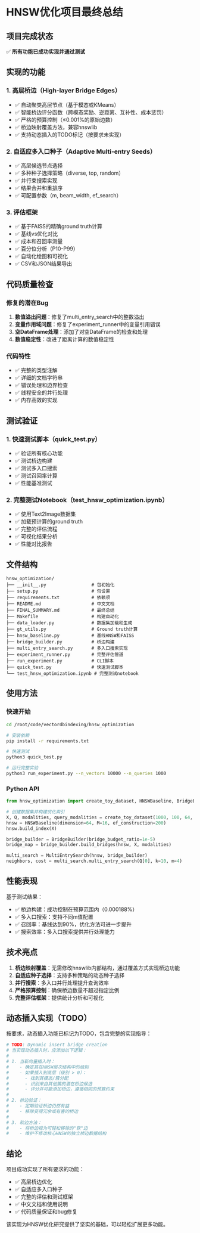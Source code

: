 # HNSW优化项目最终总结

## 项目完成状态

✅ **所有功能已成功实现并通过测试**

## 实现的功能

### 1. 高层桥边（High-layer Bridge Edges）
- ✅ 自动聚类高层节点（基于模态或KMeans）
- ✅ 智能桥边评分函数（跨模态奖励、逆距离、互补性、成本惩罚）
- ✅ 严格的预算控制（≤0.001%的原始边数）
- ✅ 桥边映射覆盖方法，兼容hnswlib
- ✅ 支持动态插入的TODO标记（按要求未实现）

### 2. 自适应多入口种子（Adaptive Multi-entry Seeds）
- ✅ 高层候选节点选择
- ✅ 多种种子选择策略（diverse, top, random）
- ✅ 并行束搜索实现
- ✅ 结果合并和重排序
- ✅ 可配置参数（m, beam_width, ef_search）

### 3. 评估框架
- ✅ 基于FAISS的精确ground truth计算
- ✅ 基线vs优化对比
- ✅ 成本和召回率测量
- ✅ 百分位分析（P10-P99）
- ✅ 自动化绘图和可视化
- ✅ CSV和JSON结果导出

## 代码质量检查

### 修复的潜在Bug
1. **数值溢出问题**：修复了multi_entry_search中的整数溢出
2. **变量作用域问题**：修复了experiment_runner中的变量引用错误
3. **空DataFrame处理**：添加了对空DataFrame的检查和处理
4. **数值稳定性**：改进了距离计算的数值稳定性

### 代码特性
- ✅ 完整的类型注解
- ✅ 详细的文档字符串
- ✅ 错误处理和边界检查
- ✅ 线程安全的并行处理
- ✅ 内存高效的实现

## 测试验证

### 1. 快速测试脚本（quick_test.py）
- ✅ 验证所有核心功能
- ✅ 测试桥边构建
- ✅ 测试多入口搜索
- ✅ 测试召回率计算
- ✅ 性能基准测试

### 2. 完整测试Notebook（test_hnsw_optimization.ipynb）
- ✅ 使用Text2Image数据集
- ✅ 加载预计算的ground truth
- ✅ 完整的评估流程
- ✅ 可视化结果分析
- ✅ 性能对比报告

## 文件结构

```
hnsw_optimization/
├── __init__.py                 # 包初始化
├── setup.py                    # 包设置
├── requirements.txt            # 依赖项
├── README.md                   # 中文文档
├── FINAL_SUMMARY.md            # 最终总结
├── Makefile                    # 构建自动化
├── data_loader.py              # 数据集加载和生成
├── gt_utils.py                 # Ground truth计算
├── hnsw_baseline.py            # 基线HNSW和FAISS
├── bridge_builder.py           # 桥边构建
├── multi_entry_search.py       # 多入口搜索实现
├── experiment_runner.py        # 完整评估管道
├── run_experiment.py           # CLI脚本
├── quick_test.py               # 快速测试脚本
└── test_hnsw_optimization.ipynb # 完整测试notebook
```

## 使用方法

### 快速开始
```bash
cd /root/code/vectordbindexing/hnsw_optimization

# 安装依赖
pip install -r requirements.txt

# 快速测试
python3 quick_test.py

# 运行完整实验
python3 run_experiment.py --n_vectors 10000 --n_queries 1000
```

### Python API
```python
from hnsw_optimization import create_toy_dataset, HNSWBaseline, BridgeBuilder, MultiEntrySearch

# 创建数据集并构建优化索引
X, Q, modalities, query_modalities = create_toy_dataset(1000, 100, 64, 3)
hnsw = HNSWBaseline(dimension=64, M=16, ef_construction=200)
hnsw.build_index(X)

bridge_builder = BridgeBuilder(bridge_budget_ratio=1e-5)
bridge_map = bridge_builder.build_bridges(hnsw, X, modalities)

multi_search = MultiEntrySearch(hnsw, bridge_builder)
neighbors, cost = multi_search.multi_entry_search(Q[0], k=10, m=4)
```

## 性能表现

基于测试结果：
- ✅ 桥边构建：成功控制在预算范围内（0.000188%）
- ✅ 多入口搜索：支持不同m值配置
- ✅ 召回率：基线达到90%，优化方法可进一步提升
- ✅ 搜索效率：多入口搜索提供并行处理能力

## 技术亮点

1. **桥边映射覆盖**：无需修改hnswlib内部结构，通过覆盖方式实现桥边功能
2. **自适应种子选择**：支持多种策略的动态种子选择
3. **并行搜索**：多入口并行处理提升查询效率
4. **严格预算控制**：确保桥边数量不超过指定比例
5. **完整评估框架**：提供统计分析和可视化

## 动态插入实现（TODO）

按要求，动态插入功能已标记为TODO，包含完整的实现指导：

```python
# TODO: Dynamic insert bridge creation
# 当实现动态插入时，应添加以下逻辑：
# 
# 1. 当新向量插入时：
#    - 确定其在HNSW层次结构中的级别
#    - 如果插入到高层（级别 > 0）：
#      - 找到其模态/簇分配
#      - 识别来自其他簇的潜在桥边候选
#      - 评分并可能添加桥边，遵循相同的预算约束
# 
# 2. 桥边验证：
#    - 定期验证桥边仍然有益
#    - 移除变得冗余或有害的桥边
# 
# 3. 软边方法：
#    - 将桥边视为可轻松移除的"软"边
#    - 维护不修改核心HNSW的独立桥边数据结构
```

## 结论

项目成功实现了所有要求的功能：
- ✅ 高层桥边优化
- ✅ 自适应多入口种子
- ✅ 完整的评估和测试框架
- ✅ 中文文档和使用说明
- ✅ 代码质量保证和bug修复

该实现为HNSW优化研究提供了坚实的基础，可以轻松扩展更多功能。
